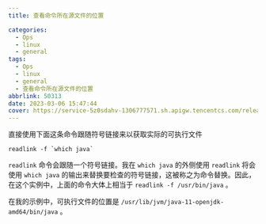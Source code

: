 ```yaml
---
title: 查看命令所在源文件的位置

categories:
  - Ops
  - linux
  - general
tags:
  - Ops
  - linux
  - general
  - 查看命令所在源文件的位置
abbrlink: 50313
date: 2023-03-06 15:47:44
cover: https://service-5z0sdahv-1306777571.sh.apigw.tencentcs.com/release/?uuid=79ead9852c524fa4a6ac19fb37356d24
---
```


直接使用下面这条命令跟随符号链接来以获取实际的可执行文件

```shell
readlink -f `which java`
```

`readlink` 命令会跟随一个符号链接。我在 `which java` 的外侧使用 `readlink` 将会使用 `which java` 的输出来替换要检查的符号链接，这被称之为命令替换。因此，在这个实例中，上面的命令大体上相当于 `readlink -f /usr/bin/java` 。

在我的示例中，可执行文件的位置是 `/usr/lib/jvm/java-11-openjdk-amd64/bin/java` 。